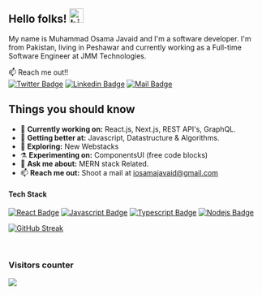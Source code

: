 ## Hello folks! <img src="https://user-images.githubusercontent.com/1303154/88677602-1635ba80-d120-11ea-84d8-d263ba5fc3c0.gif" width="28px" height="28px" alt="hi">

My name is Muhammad Osama Javaid and I'm a software developer. I'm from Pakistan, living in Peshawar and currently working as a Full-time Software Engineer at JMM Technologies.

:mailbox: Reach me out!! <br>
 [![Twitter Badge](https://img.shields.io/badge/-@iosamajavaid-1ca0f1?style=flat&labelColor=1ca0f1&logo=twitter&logoColor=white&link=https://twitter.com/iosamajavaid)](https://twitter.com/iosamajavaid) [![Linkedin Badge](https://img.shields.io/badge/-iosamajavaid-0e76a8?style=flat&labelColor=0e76a8&logo=linkedin&logoColor=white)](https://www.linkedin.com/in/iosamajavaid/) [![Mail Badge](https://img.shields.io/badge/-iosamajavaid-c0392b?style=flat&labelColor=c0392b&logo=gmail&logoColor=white)](mailto:iosamajavaid@gmail.com)
## Things you should know

- 🔭 <b>Currently working on:</b> React.js, Next.js, REST API's, GraphQL.
- 🌱 <b>Getting better at:</b>  Javascript, Datastructure & Algorithms.
- 🤔 <b>Exploring:</b> New Webstacks
- ⚗️ <b>Experimenting on:</b> ComponentsUI (free code blocks)
- 💬 <b>Ask me about:</b> MERN stack Related.
- 📫 <b>Reach me out:</b> Shoot a mail at <a href="mailto:iosamajavaid@gmail.com" target="_blank">iosamajavaid@gmail.com</a>

#### Tech Stack
<!-- TODO: Make technologies links takes you to repositories -->
[![React Badge](https://img.shields.io/badge/-React-61DBFB?style=for-the-badge&labelColor=black&logo=react&logoColor=61DBFB)](#) [![Javascript Badge](https://img.shields.io/badge/-Javascript-F0DB4F?style=for-the-badge&labelColor=black&logo=javascript&logoColor=F0DB4F)](#) [![Typescript Badge](https://img.shields.io/badge/-Typescript-007acc?style=for-the-badge&labelColor=black&logo=typescript&logoColor=007acc)](#) [![Nodejs Badge](https://img.shields.io/badge/-Nodejs-3C873A?style=for-the-badge&labelColor=black&logo=node.js&logoColor=3C873A)](#)

  
<!-- card -->
[![GitHub Streak](https://streak-stats.demolab.com?user=osamajavaid&theme=dark&border_radius=20&date_format=j%20M%5B%20Y%5D)](https://git.io/streak-stats)

<!-- visitor counter -->

<br>
<h3> Visitors counter </h3>
<p>
  <a href="https://github.com/ParthGohil21/github-profile-count">
    <img align="center" src="https://profile-counter.glitch.me/{osamajavaid}/count.svg" />
    </a>
</p>

</details>
